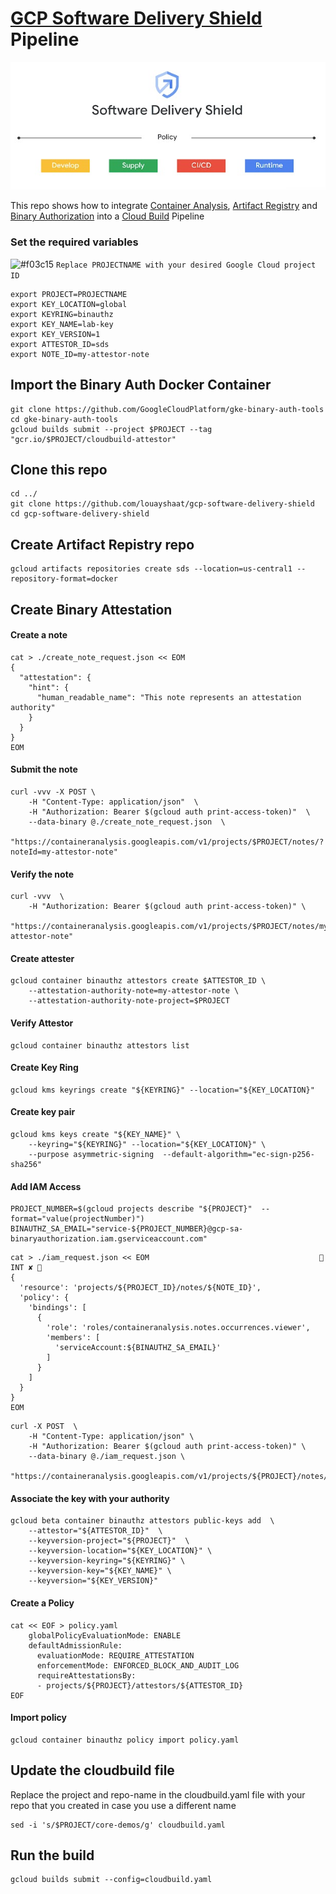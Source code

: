 # [GCP Software Delivery Shield](https://cloud.google.com/solutions/software-supply-chain-security) Pipeline

![alt text](SDS.jpg)


This repo shows how to integrate [Container Analysis](https://cloud.google.com/container-analysis/docs), [Artifact Registry](https://cloud.google.com/artifact-registry) and [Binary Authorization](https://cloud.google.com/binary-authorization) into a [Cloud Build](https://cloud.google.com/build) Pipeline

### Set the required variables

![#f03c15](https://via.placeholder.com/15/f03c15/f03c15.png) `Replace PROJECTNAME with your desired Google Cloud project ID`


```
export PROJECT=PROJECTNAME
export KEY_LOCATION=global
export KEYRING=binauthz
export KEY_NAME=lab-key
export KEY_VERSION=1
export ATTESTOR_ID=sds
export NOTE_ID=my-attestor-note
```

## Import the Binary Auth Docker Container
```
git clone https://github.com/GoogleCloudPlatform/gke-binary-auth-tools
cd gke-binary-auth-tools
gcloud builds submit --project $PROJECT --tag "gcr.io/$PROJECT/cloudbuild-attestor"
```
## Clone this repo
```
cd ../
git clone https://github.com/louayshaat/gcp-software-delivery-shield
cd gcp-software-delivery-shield
```

## Create Artifact Repistry repo
```
gcloud artifacts repositories create sds --location=us-central1 --repository-format=docker
```

## Create Binary Attestation

#### Create a note
```
cat > ./create_note_request.json << EOM
{
  "attestation": {
    "hint": {
      "human_readable_name": "This note represents an attestation authority"
    }
  }
}
EOM
```

#### Submit the note

```
curl -vvv -X POST \
    -H "Content-Type: application/json"  \
    -H "Authorization: Bearer $(gcloud auth print-access-token)"  \
    --data-binary @./create_note_request.json  \
    "https://containeranalysis.googleapis.com/v1/projects/$PROJECT/notes/?noteId=my-attestor-note"
```

#### Verify the note

```
curl -vvv  \
    -H "Authorization: Bearer $(gcloud auth print-access-token)" \
    "https://containeranalysis.googleapis.com/v1/projects/$PROJECT/notes/my-attestor-note"
```

#### Create attester

```
gcloud container binauthz attestors create $ATTESTOR_ID \
    --attestation-authority-note=my-attestor-note \
    --attestation-authority-note-project=$PROJECT
```
    
#### Verify Attestor
```
gcloud container binauthz attestors list
```

#### Create Key Ring
```
gcloud kms keyrings create "${KEYRING}" --location="${KEY_LOCATION}"
```
#### Create key pair
```
gcloud kms keys create "${KEY_NAME}" \
    --keyring="${KEYRING}" --location="${KEY_LOCATION}" \
    --purpose asymmetric-signing  --default-algorithm="ec-sign-p256-sha256"
```    
#### Add IAM Access

```
PROJECT_NUMBER=$(gcloud projects describe "${PROJECT}"  --format="value(projectNumber)")
BINAUTHZ_SA_EMAIL="service-${PROJECT_NUMBER}@gcp-sa-binaryauthorization.iam.gserviceaccount.com"
```

```
cat > ./iam_request.json << EOM                                       INT ✘ 
{
  'resource': 'projects/${PROJECT_ID}/notes/${NOTE_ID}',
  'policy': {
    'bindings': [
      {
        'role': 'roles/containeranalysis.notes.occurrences.viewer',
        'members': [
          'serviceAccount:${BINAUTHZ_SA_EMAIL}'
        ]
      }
    ]
  }
}
EOM
```


```
curl -X POST  \
    -H "Content-Type: application/json" \
    -H "Authorization: Bearer $(gcloud auth print-access-token)" \
    --data-binary @./iam_request.json \
    "https://containeranalysis.googleapis.com/v1/projects/${PROJECT}/notes/${NOTE_ID}:setIamPolicy"
```


#### Associate the key with your authority
```
gcloud beta container binauthz attestors public-keys add  \
    --attestor="${ATTESTOR_ID}"  \
    --keyversion-project="${PROJECT}"  \
    --keyversion-location="${KEY_LOCATION}" \
    --keyversion-keyring="${KEYRING}" \
    --keyversion-key="${KEY_NAME}" \
    --keyversion="${KEY_VERSION}"
```
#### Create a Policy
```
cat << EOF > policy.yaml
    globalPolicyEvaluationMode: ENABLE
    defaultAdmissionRule:
      evaluationMode: REQUIRE_ATTESTATION
      enforcementMode: ENFORCED_BLOCK_AND_AUDIT_LOG
      requireAttestationsBy:
      - projects/${PROJECT}/attestors/${ATTESTOR_ID}
EOF
```

#### Import policy
```
gcloud container binauthz policy import policy.yaml
```

## Update the cloudbuild file

Replace the project and repo-name in the cloudbuild.yaml file with your repo that you created in case you use a different name
```
sed -i 's/$PROJECT/core-demos/g' cloudbuild.yaml
```

## Run the build
```
gcloud builds submit --config=cloudbuild.yaml
```
